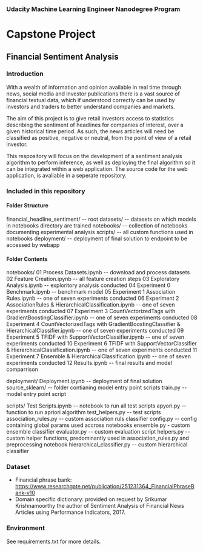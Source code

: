 ### Udacity Machine Learning Engineer Nanodegree Program

# Capstone Project

## Financial Sentiment Analysis

### Introduction
With a wealth of information and opinion available in real time through news, social media and investor publications there is a vast source of financial textual data, which if understood correctly can be used by investors and traders to better understand companies and markets.

The aim of this project is to give retail investors access to statistics describing the sentiment of headlines for companies of interest, over a given historical time period. As such, the news articles will need be classified as positive, negative or neutral, from the point of view of a retail investor. 

This respository will focus on the development of a sentiment analysis algorithm to perform inference, as well as deploying the final algorithm so it can be integrated within a web application. The source code for the web application, is avaliable in a seperate repository. 

### Included in this repository

#### Folder Structure
financial_headline_sentiment/ -- root
    datasets/ -- datasets on which models in notebooks directory are trained
    notebooks/ -- collection of notebooks documenting experimental analysis
    scripts/ -- all custom functions used in notebooks
    deployment/ -- deployment of final solution to endpoint to be accessed by webapp

#### Folder Contents
notebooks/
    01 Process Datasets.ipynb -- download and process datasets
    02 Feature Creation.ipynb -- all feature creation steps
    03 Exploratory Analysis.ipynb -- exploritory analysis conducted
    04 Experiment 0 Benchmark.ipynb -- benchmark model
    05 Experiment 1 Association Rules.ipynb -- one of seven experiments conducted
    06 Experiment 2 AssociationRules & HierarchicalClassification.ipynb -- one of seven experiments conducted
    07 Experiment 3 CountVectorizedTags with GradientBoostingClassifier.ipynb -- one of seven experiments conducted
    08 Experiment 4 CountVectorizedTags with GradientBoostingClassifier & HierarchicalClassifier.ipynb -- one of seven experiments conducted
    09 Experiment 5 TFIDF with SupportVectorClassifier.ipynb -- one of seven experiments conducted
    10 Experiment 6 TFIDF with SupportVectorClassifier & HierarchicalClassification.ipynb -- one of seven experiments conducted
    11 Experiment 7 Ensemble & HierarchicalClassification.ipynb -- one of seven experiments conducted
    12 Results.ipynb -- final results and model comparrison

deployment/
    Deployment.ipynb -- deployment of final solution
    source_sklearn/ -- folder contianing model entry point scripts
        train.py -- model entry point script
        
scripts/
    Test Scripts.ipynb -- notebook to run all test scripts
    apyori.py -- function to run apriori algorithm 
    test_helpers.py -- test scripts
    association_rules.py -- custom association ruls classifier
    config.py -- config containing global params used accross notebooks
    ensemble.py - custom ensemble classifier
    evaluator.py -- custom evaluation script
    helpers.py -- custom helper functions, predominantly used in association_rules.py and preprocessing notebook
    hierarchical_classifier.py -- custom hierarchical classifier   
        
### Dataset
* Financial phrase bank: https://www.researchgate.net/publication/251231364_FinancialPhraseBank-v10
* Domain specific dictionary: provided on request by Srikumar Krishnamoorthy the author of Sentiment Analysis of Financial News Articles using Performance Indicators, 2017.

### Environment
See requirements.txt for more details.

